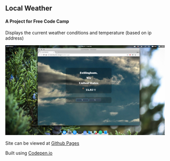 ## Local Weather

#### A Project for Free Code Camp

Displays the current weather conditions and temperature (based on ip address)

![alt text][logo]

[logo]: https://github.com/tylerkkp/weather-app/blob/master/weatherapp.jpg "screen shot"

Site can be viewed at [Github Pages](https://tkkp.dev/weather-app/)

Built using [Codepen.io](https://codepen.io/tylerkkp/pen/dmBGVa)

